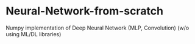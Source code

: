 # Neural-Network-from-scratch
Numpy implementation of Deep Neural Network (MLP, Convolution) (w/o using ML/DL libraries)
